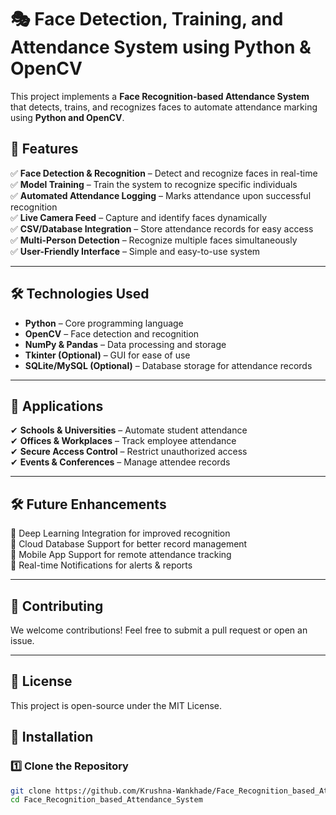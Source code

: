 # 🎭 Face Detection, Training, and Attendance System using Python & OpenCV  

This project implements a **Face Recognition-based Attendance System** that detects, trains, and recognizes faces to automate attendance marking using **Python and OpenCV**.  


## 🚀 Features  
✅ **Face Detection & Recognition** – Detect and recognize faces in real-time  
✅ **Model Training** – Train the system to recognize specific individuals  
✅ **Automated Attendance Logging** – Marks attendance upon successful recognition  
✅ **Live Camera Feed** – Capture and identify faces dynamically  
✅ **CSV/Database Integration** – Store attendance records for easy access  
✅ **Multi-Person Detection** – Recognize multiple faces simultaneously  
✅ **User-Friendly Interface** – Simple and easy-to-use system  

---

## 🛠️ Technologies Used  
- **Python** – Core programming language  
- **OpenCV** – Face detection and recognition  
- **NumPy & Pandas** – Data processing and storage  
- **Tkinter (Optional)** – GUI for ease of use  
- **SQLite/MySQL (Optional)** – Database storage for attendance records  

---
## 🏫 Applications
✔ **Schools & Universities** – Automate student attendance <br>
✔ **Offices & Workplaces** – Track employee attendance <br>
✔ **Secure Access Control** – Restrict unauthorized access <br>
✔ **Events & Conferences** – Manage attendee records

---

## 🛠️ Future Enhancements
🔹 Deep Learning Integration for improved recognition  <br>
🔹 Cloud Database Support for better record management <br>
🔹 Mobile App Support for remote attendance tracking <br>
🔹 Real-time Notifications for alerts & reports

---

## 🤝 Contributing
We welcome contributions! Feel free to submit a pull request or open an issue.

---

## 📜 License
This project is open-source under the MIT License.

## 📌 Installation  

### 1️⃣ Clone the Repository  
```sh
git clone https://github.com/Krushna-Wankhade/Face_Recognition_based_Attendance_System.git
cd Face_Recognition_based_Attendance_System
